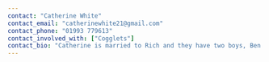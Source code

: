 ```yaml
---
contact: "Catherine White"
contact_email: "catherinewhite21@gmail.com"
contact_phone: "01993 779613"
contact_involved_with: ["Cogglets"]
contact_bio: "Catherine is married to Rich and they have two boys, Ben and Joshua. "
---
```

